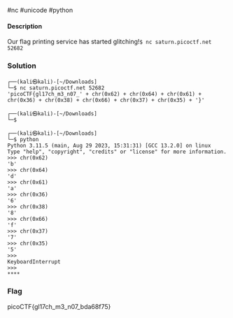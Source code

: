 #nc #unicode #python 
#### Description

Our flag printing service has started glitching!`$ nc saturn.picoctf.net 52682`

### Solution

```shell                             
┌──(kali㉿kali)-[~/Downloads]
└─$ nc saturn.picoctf.net 52682
'picoCTF{gl17ch_m3_n07_' + chr(0x62) + chr(0x64) + chr(0x61) + chr(0x36) + chr(0x38) + chr(0x66) + chr(0x37) + chr(0x35) + '}'
                                                                                                                                 
┌──(kali㉿kali)-[~/Downloads]
└─$ 
                                                                                                                                 
┌──(kali㉿kali)-[~/Downloads]
└─$ python                     
Python 3.11.5 (main, Aug 29 2023, 15:31:31) [GCC 13.2.0] on linux
Type "help", "copyright", "credits" or "license" for more information.
>>> chr(0x62)
'b'
>>> chr(0x64)
'd'
>>> chr(0x61)
'a'
>>> chr(0x36)
'6'
>>> chr(0x38)
'8'
>>> chr(0x66)
'f'
>>> chr(0x37)
'7'
>>> chr(0x35)
'5'
>>> 
KeyboardInterrupt
>>> 
****
```
### Flag
picoCTF{gl17ch_m3_n07_bda68f75}